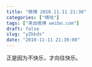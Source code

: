 ```yaml
---
title: "微博 2010.11.11 21:30"
categories: ["嘀咕"]
tags: ["来自微博 weibo.com"]
draft: false
slug: "yZkkds"
date: "2010-11-11 21:30:00"
---
```


<p>正是因为不快乐，才向往快乐。 ​​​​</p>
